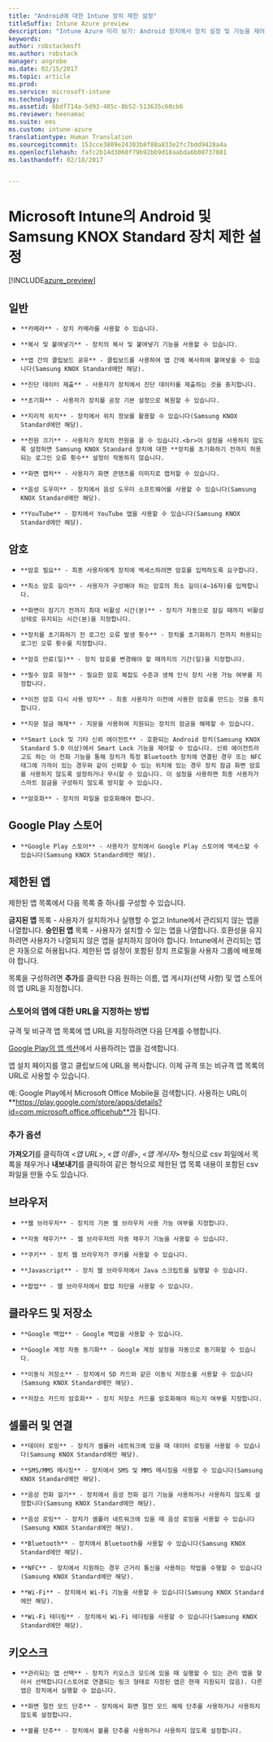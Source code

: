 ```yaml
---
title: "Android에 대한 Intune 장치 제한 설정"
titleSuffix: Intune Azure preview
description: "Intune Azure 미리 보기: Android 장치에서 장치 설정 및 기능을 제어하는 데 사용할 수 있는 Intune 설정을 알아봅니다."
keywords: 
author: robstackmsft
ms.author: robstack
manager: angrobe
ms.date: 02/15/2017
ms.topic: article
ms.prod: 
ms.service: microsoft-intune
ms.technology: 
ms.assetid: 6bdf714a-5d93-485c-8b52-513635c60cb6
ms.reviewer: heenamac
ms.suite: ems
ms.custom: intune-azure
translationtype: Human Translation
ms.sourcegitcommit: 153cce3809e24303b8f88a833e2fc7bdd9428a4a
ms.openlocfilehash: fafc2b14d3060f79b92bb9d18aabda6b08737881
ms.lasthandoff: 02/18/2017


---
```


# <a name="android-and-samsung-knox-standard-device-restriction-settings-in-microsoft-intune"></a>Microsoft Intune의 Android 및 Samsung KNOX Standard 장치 제한 설정

[!INCLUDE[azure_preview](../includes/azure_preview.md)]

## <a name="general"></a>일반
-     **카메라** - 장치 카메라를 사용할 수 있습니다.
-     **복사 및 붙여넣기** - 장치의 복사 및 붙여넣기 기능을 사용할 수 있습니다.
-     **앱 간의 클립보드 공유** - 클립보드를 사용하여 앱 간에 복사하여 붙여넣을 수 있습니다(Samsung KNOX Standard에만 해당).
-     **진단 데이터 제출** - 사용자가 장치에서 진단 데이터를 제출하는 것을 중지합니다.    
-     **초기화** - 사용자가 장치를 공장 기본 설정으로 복원할 수 있습니다.
-     **지리적 위치** - 장치에서 위치 정보를 활용할 수 있습니다(Samsung KNOX Standard에만 해당).
-     **전원 끄기** - 사용자가 장치의 전원을 끌 수 있습니다.<br>이 설정을 사용하지 않도록 설정하면 Samsung KNOX Standard 장치에 대한 **장치를 초기화하기 전까지 허용되는 로그인 오류 횟수** 설정이 작동하지 않습니다.
-     **화면 캡처** - 사용자가 화면 콘텐츠를 이미지로 캡처할 수 있습니다.
-     **음성 도우미** - 장치에서 음성 도우미 소프트웨어를 사용할 수 있습니다(Samsung KNOX Standard에만 해당).
-     **YouTube** - 장치에서 YouTube 앱을 사용할 수 있습니다(Samsung KNOX Standard에만 해당).

## <a name="password"></a>암호
-     **암호 필요** - 최종 사용자에게 장치에 액세스하려면 암호를 입력하도록 요구합니다.
-     **최소 암호 길이** - 사용자가 구성해야 하는 암호의 최소 길이(4~16자)를 입력합니다.
-     **화면이 잠기기 전까지 최대 비활성 시간(분)** - 장치가 자동으로 잠길 때까지 비활성 상태로 유지되는 시간(분)을 지정합니다.
-     **장치를 초기화하기 전 로그인 오류 발생 횟수** - 장치를 초기화하기 전까지 허용되는 로그인 오류 횟수를 지정합니다.
-     **암호 만료(일)** - 장치 암호를 변경해야 할 때까지의 기간(일)을 지정합니다.
-     **필수 암호 유형** - 필요한 암호 복잡도 수준과 생체 인식 장치 사용 가능 여부를 지정합니다.
-     **이전 암호 다시 사용 방지** - 최종 사용자가 이전에 사용한 암호를 만드는 것을 중지합니다.
-     **지문 잠금 해제** - 지문을 사용하여 지원되는 장치의 잠금을 해제할 수 있습니다.
-     **Smart Lock 및 기타 신뢰 에이전트** - 호환되는 Android 장치(Samsung KNOX Standard 5.0 이상)에서 Smart Lock 기능을 제어할 수 있습니다. 신뢰 에이전트라고도 하는 이 전화 기능을 통해 장치가 특정 Bluetooth 장치에 연결된 경우 또는 NFC 태그에 가까이 있는 경우와 같이 신뢰할 수 있는 위치에 있는 경우 장치 잠금 화면 암호를 사용하지 않도록 설정하거나 무시할 수 있습니다. 이 설정을 사용하면 최종 사용자가 스마트 잠금을 구성하지 않도록 방지할 수 있습니다.
-     **암호화** - 장치의 파일을 암호화해야 합니다.

## <a name="google-play-store"></a>Google Play 스토어

-     **Google Play 스토어** - 사용자가 장치에서 Google Play 스토어에 액세스할 수 있습니다(Samsung KNOX Standard에만 해당).

## <a name="restricted-apps"></a>제한된 앱

제한된 앱 목록에서 다음 목록 중 하나를 구성할 수 있습니다.

**금지된 앱** 목록 - 사용자가 설치하거나 실행할 수 없고 Intune에서 관리되지 않는 앱을 나열합니다.
**승인된 앱** 목록 - 사용자가 설치할 수 있는 앱을 나열합니다. 호환성을 유지하려면 사용자가 나열되지 않은 앱을 설치하지 않아야 합니다. Intune에서 관리되는 앱은 자동으로 허용됩니다.
제한된 앱 설정이 포함된 장치 프로필을 사용자 그룹에 배포해야 합니다.

목록을 구성하려면 **추가**를 클릭한 다음 원하는 이름, 앱 게시자(선택 사항) 및 앱 스토어의 앱 URL을 지정합니다.

### <a name="how-to-specify-the-url-to-an-app-in-the-store"></a>스토어의 앱에 대한 URL을 지정하는 방법

규격 및 비규격 앱 목록에 앱 URL을 지정하려면 다음 단계를 수행합니다.

[Google Play의 앱 섹션](https://play.google.com/store/apps)에서 사용하려는 앱을 검색합니다.

앱 설치 페이지를 열고 클립보드에 URL을 복사합니다. 이제 규격 또는 비규격 앱 목록의 URL로 사용할 수 있습니다.

예: Google Play에서 Microsoft Office Mobile을 검색합니다. 사용하는 URL이 **https://play.google.com/store/apps/details?id=com.microsoft.office.officehub**가 됩니다.

### <a name="additional-options"></a>추가 옵션

**가져오기**를 클릭하여 <*앱 URL*>, <*앱 이름*>, <*앱 게시자*> 형식으로 csv 파일에서 목록을 채우거나 **내보내기**를 클릭하여 같은 형식으로 제한된 앱 목록 내용이 포함된 csv 파일을 만들 수도 있습니다.        

## <a name="browser"></a>브라우저
-     **웹 브라우저** - 장치의 기본 웹 브라우저 사용 가능 여부를 지정합니다.
-     **자동 채우기** - 웹 브라우저의 자동 채우기 기능을 사용할 수 있습니다.
-     **쿠키** - 장치 웹 브라우저가 쿠키를 사용할 수 있습니다.
-     **Javascript** - 장치 웹 브라우저에서 Java 스크립트를 실행할 수 있습니다.
-     **팝업** - 웹 브라우저에서 팝업 차단을 사용할 수 있습니다.

## <a name="cloud-and-storage"></a>클라우드 및 저장소
-     **Google 백업** - Google 백업을 사용할 수 있습니다.
-     **Google 계정 자동 동기화** - Google 계정 설정을 자동으로 동기화할 수 있습니다.
-     **이동식 저장소** - 장치에서 SD 카드와 같은 이동식 저장소를 사용할 수 있습니다(Samsung KNOX Standard에만 해당).
-     **저장소 카드의 암호화** - 장치 저장소 카드를 암호화해야 하는지 여부를 지정합니다.

## <a name="cellular-and-connectivity"></a>셀룰러 및 연결
-     **데이터 로밍** - 장치가 셀룰러 네트워크에 있을 때 데이터 로밍을 사용할 수 있습니다(Samsung KNOX Standard에만 해당).
-     **SMS/MMS 메시징** - 장치에서 SMS 및 MMS 메시징을 사용할 수 있습니다(Samsung KNOX Standard에만 해당).
-     **음성 전화 걸기** - 장치에서 음성 전화 걸기 기능을 사용하거나 사용하지 않도록 설정합니다(Samsung KNOX Standard에만 해당).
-     **음성 로밍** - 장치가 셀룰러 네트워크에 있을 때 음성 로밍을 사용할 수 있습니다(Samsung KNOX Standard에만 해당).
-     **Bluetooth** - 장치에서 Bluetooth를 사용할 수 있습니다(Samsung KNOX Standard에만 해당).
-     **NFC** - 장치에서 지원하는 경우 근거리 통신을 사용하는 작업을 수행할 수 있습니다(Samsung KNOX Standard에만 해당).
-     **Wi-Fi** - 장치에서 Wi-Fi 기능을 사용할 수 있습니다(Samsung KNOX Standard에만 해당).
-     **Wi-Fi 테더링** - 장치에서 Wi-Fi 테더링을 사용할 수 있습니다(Samsung KNOX Standard에만 해당).

## <a name="kiosk"></a>키오스크
-     **관리되는 앱 선택** - 장치가 키오스크 모드에 있을 때 실행할 수 있는 관리 앱을 찾아서 선택합니다(스토어로 연결되는 링크 형태로 지정된 앱은 현재 지원되지 않음). 다른 앱은 장치에서 실행할 수 없습니다.
-     **화면 절전 모드 단추** - 장치에서 화면 절전 모드 해제 단추를 사용하거나 사용하지 않도록 설정합니다.
-     **볼륨 단추** - 장치에서 볼륨 단추를 사용하거나 사용하지 않도록 설정합니다.

